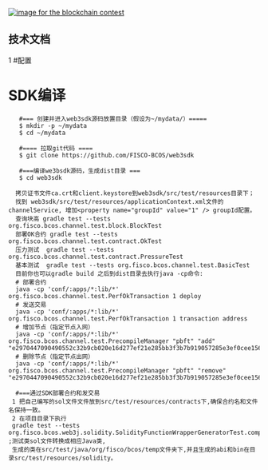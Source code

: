 [![image for the blockchain contest](https://github.com/FISCO-BCOS/FISCO-BCOS/blob/master/doc/imgs/application_contest.png "点击图片报名")](https://con.geekbang.org/)

## 技术文档

1 #配置
# SDK编译

       #=== 创建并进入web3sdk源码放置目录（假设为~/mydata/）=====
       $ mkdir -p ~/mydata
       $ cd ~/mydata

       #==== 拉取git代码 ====
       $ git clone https://github.com/FISCO-BCOS/web3sdk

       #===编译we3bsdk源码，生成dist目录 ===
       $ cd web3sdk

      拷贝证书文件ca.crt和client.keystore到web3sdk/src/test/resources目录下；
      找到 web3sdk/src/test/resources/applicationContext.xml文件的channelService, 增加<property name="groupId" value="1" /> groupId配置。
      查询块高 gradle test --tests  org.fisco.bcos.channel.test.block.BlockTest
      部署OK合约 gradle test --tests  org.fisco.bcos.channel.test.contract.OkTest
      压力测试  gradle test --tests  org.fisco.bcos.channel.test.contract.PressureTest
      基本测试  gradle test --tests org.fisco.bcos.channel.test.BasicTest
      目前你也可以gradle build 之后到dist目录去执行java -cp命令:
      # 部署合约
      java -cp 'conf/:apps/*:lib/*' org.fisco.bcos.channel.test.PerfOkTransaction 1 deploy
      # 发送交易
      java -cp 'conf/:apps/*:lib/*' org.fisco.bcos.channel.test.PerfOkTransaction 1 transaction address
      # 增加节点（指定节点入网）
      java -cp 'conf/:apps/*:lib/*' org.fisco.bcos.channel.test.PrecompileManager "pbft" "add" "e2970447090490552c32b9cb020e16d277ef21e285bb3f3b7b919057285e3ef0cee156975f9d1d105d9240e91e4e324e46bb3c897045b9278b69597714ad6b22"
      # 删除节点（指定节点出网）
      java -cp 'conf/:apps/*:lib/*' org.fisco.bcos.channel.test.PrecompileManager "pbft" "remove" "e2970447090490552c32b9cb020e16d277ef21e285bb3f3b7b919057285e3ef0cee156975f9d1d105d9240e91e4e324e46bb3c897045b9278b69597714ad6b22"

      #===通过SDK部署合约和发交易
     1 把自己编写的sol文件文件放到src/test/resources/contracts下,确保合约名和文件名保持一致。
     2 在项目目录下执行
     gradle test --tests org.fisco.bcos.web3j.solidity.SolidityFunctionWrapperGeneratorTest.compileSolFilesToJavaTest ;测试类sol文件转换成相应Java类,
     生成的类在src/test/java/org/fisco/bcos/temp文件夹下,并且生成的abi和bin在目录src/test/resources/solidity。
